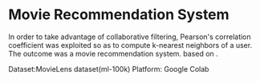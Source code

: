 # Movie Recommendation System
In order to take advantage of collaborative filtering, Pearson's correlation coefficient was exploited so as to compute k-nearest neighbors of a user. The outcome was a movie recommendation system. based on .

Dataset:MovieLens dataset(ml-100k)
Platform: Google Colab
